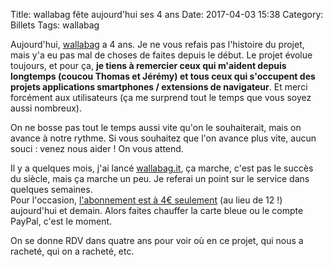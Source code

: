 Title: wallabag fête aujourd'hui ses 4 ans
Date: 2017-04-03 15:38
Category: Billets
Tags: wallabag

Aujourd'hui, [wallabag](https://wallabag.org/fr) a 4 ans. Je ne vous refais pas l'histoire du projet, mais y'a eu pas mal de choses de faites depuis le début. Le projet évolue toujours, et pour ça, **je tiens à remercier ceux qui m'aident depuis longtemps (coucou Thomas et Jérémy) et tous ceux qui s'occupent des projets applications smartphones / extensions de navigateur**. Et merci forcément aux utilisateurs (ça me surprend tout le temps que vous soyez aussi nombreux).

On ne bosse pas tout le temps aussi vite qu'on le souhaiterait, mais on avance à notre rythme. Si vous souhaitez que l'on avance plus vite, aucun souci : venez nous aider ! On vous attend.

Il y a quelques mois, j'ai lancé [wallabag.it](https://wallabag.it/fr), ça marche, c'est pas le succès du siècle, mais ça marche un peu. Je referai un point sur le service dans quelques semaines.  
Pour l'occasion, [l'abonnement est à 4€ seulement](https://app.wallabag.it) (au lieu de 12 !) aujourd'hui et demain. Alors faites chauffer la carte bleue ou le compte PayPal, c'est le moment.

On se donne RDV dans quatre ans pour voir où en ce projet, qui nous a racheté, qui on a racheté, etc.
